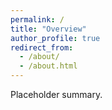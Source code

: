 ```yaml
---
permalink: /
title: "Overview"
author_profile: true
redirect_from: 
  - /about/
  - /about.html
---
```


Placeholder summary.
